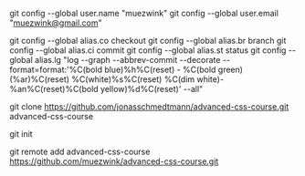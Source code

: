 git config --global user.name "muezwink"
git config --global user.email "muezwink@gmail.com"

git config --global alias.co checkout
git config --global alias.br branch
git config --global alias.ci commit
git config --global alias.st status 
git config --global alias.lg "log --graph --abbrev-commit --decorate --format=format:'%C(bold blue)%h%C(reset) - %C(bold green)(%ar)%C(reset) %C(white)%s%C(reset) %C(dim white)- %an%C(reset)%C(bold yellow)%d%C(reset)' --all"

git clone https://github.com/jonasschmedtmann/advanced-css-course.git advanced-css-course

git init

git remote add advanced-css-course https://github.com/muezwink/advanced-css-course.git